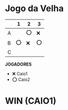 # Jogo da Velha

|   | 1 | 2 | 3 |
|---|---|---|---|
| A |   | ⭕|❌ |
| B | ⭕| ❌|⭕ |
| C |   |   |   |

**JOGADORES**

- ❌ Caio1
- ⭕ Caio2

# WIN (CAIO1) #